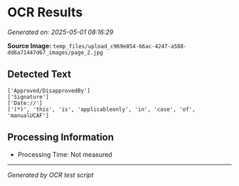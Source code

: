 # OCR Results

*Generated on: 2025-05-01 08:16:29*

**Source Image:** `temp_files/upload_c969e854-66ac-4247-a588-dd6a71447d67_images/page_2.jpg`

## Detected Text

```
['Approved/DisapprovedBy']
['Signature']
['Date://']
['(*)', 'this', 'is', 'applicableonly', 'in', 'case', 'of', 'manualUCAF']
```

## Processing Information

- Processing Time: Not measured

---
*Generated by OCR test script*